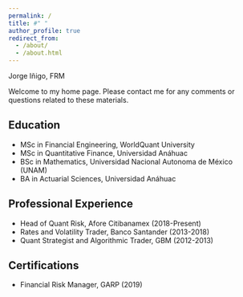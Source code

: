 ```yaml
---
permalink: /
title: #" "
author_profile: true
redirect_from: 
  - /about/
  - /about.html
---
```


Jorge Iñigo, FRM

Welcome to my home page. Please contact me for any comments or questions related to these materials.

Education
------
- MSc in Financial Engineering, WorldQuant University
- MSc in Quantitative Finance, Universidad Anáhuac
- BSc in Mathematics, Universidad Nacional Autonoma de México (UNAM)
- BA in Actuarial Sciences, Universidad Anáhuac

Professional Experience
------
- Head of Quant Risk, Afore Citibanamex (2018-Present)
- Rates and Volatility Trader, Banco Santander (2013-2018)
- Quant Strategist and Algorithmic Trader, GBM (2012-2013)

Certifications
------
- Financial Risk Manager, GARP (2019)